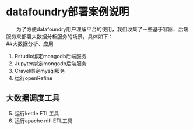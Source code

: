 # datafoundry部署案例说明 

　　为了方便datafoundry用户理解平台的使用，我们收集了一些基于容器、后端服务来部署大数据分析服务的场景，具体如下：  
##大数据分析、应用
  1.   Rstudio绑定mongodb后端服务
  1.   Jupyter绑定mongodb后端服务
  3.   Cravel绑定mysql服务
  4.   运行openRefine  
 
##  大数据调度工具  
  5.   运行kettle ETL工具
  6.   运行apache nifi ETL工具
